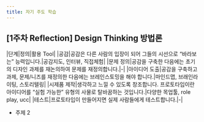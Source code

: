 ```yaml
---
title: 자기 주도 학습
---
```


## [1주차 Reflection] Design Thinking 방법론

|단계|정의|활용 Tool|
|공감|공감은 다른 사람의 입장이 되어 그들의 시선으로 “바라보는” 능력입니다.|공감지도, 인터뷰, 직접체험|
|문제 정의|공감을 구축한 다음에는 초기의 디자인 과제를 재논의하여 문제를 재정의합니다.|-|
|아이디어 도출|공감을 구축하고 과제, 문제/니즈를 재정의한 다음에는 브레인스토밍을 해야 합니다.|마인드맵, 브래인라이팅, 스토리텔링|
|시제품 제작|생각하고 느낄 수 있도록 창조합니다. 프로토타입이란 아이디어를 “실험 가능한” 유형의 사물로 탈바꿈하는 것입니다.|다양한 목업툴, role play, ucc|
|테스트|프로토타입이 만들어지면 실제 사람들에게 테스트합니다.|-|

* 주제 2



